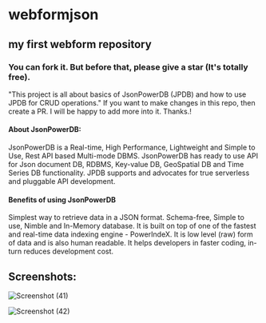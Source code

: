 # webformjson
## my first webform repository

### You can fork it. But before that, please give a star (It's totally free).


"This project is all about basics of JsonPowerDB (JPDB) and how to use JPDB for CRUD operations."
If you want to make changes in this repo, then create a PR. I will be happy to add more into it. Thanks.!

#### About JsonPowerDB:

JsonPowerDB is a Real-time, High Performance, Lightweight and Simple to Use, Rest API based Multi-mode DBMS. 
JsonPowerDB has ready to use API for Json document DB, RDBMS, Key-value DB, GeoSpatial DB and Time Series DB functionality.
JPDB supports and advocates for true serverless and pluggable API development.

#### Benefits of using JsonPowerDB

Simplest way to retrieve data in a JSON format.
Schema-free, Simple to use, Nimble and In-Memory database.
It is built on top of one of the fastest and real-time data indexing engine - PowerIndeX.
It is low level (raw) form of data and is also human readable.
It helps developers in faster coding, in-turn reduces development cost.

## Screenshots:

![Screenshot (41)](https://user-images.githubusercontent.com/90754145/204446580-591dffa5-b607-4710-a3f2-62d165f36ca9.png)



![Screenshot (42)](https://user-images.githubusercontent.com/90754145/204446685-f3d04be4-ba44-4733-bf81-30ec110077e1.png)
